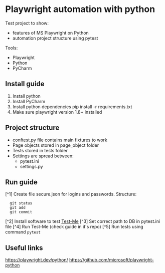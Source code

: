 # Playwright automation with python 
Test project to show:

- features of MS Playwright on Python
- automation project structure using pytest

Tools:
- Playwright
- Python
- PyCharm

## Install guide
1. Install python
2. Install PyCharm
3. Install python dependencies pip install -r requirements.txt
4. Make sure playwright version 1.8+ installed

## Project structure 
- conftest.py file contains main fixtures to work
- Page objects stored in page_object folder
- Tests stored in tests folder
- Settings are spread between:
  * pytest.ini
  * settings.py

## Run guide
[^1] Create file secure.json for logins and passwords. Structure:
```
  git status
  git add
  git commit
```
[^2] Install software to test [Test-Me](https://github.com/Ypurek/TestMe-TCM)
[^3] Set correct path to DB in pytest.ini file
[^4] Run Test-Me (check guide in it's repo)
[^5] Run tests using command `pytest`

## Useful links
https://playwright.dev/python/
https://github.com/microsoft/playwright-python


